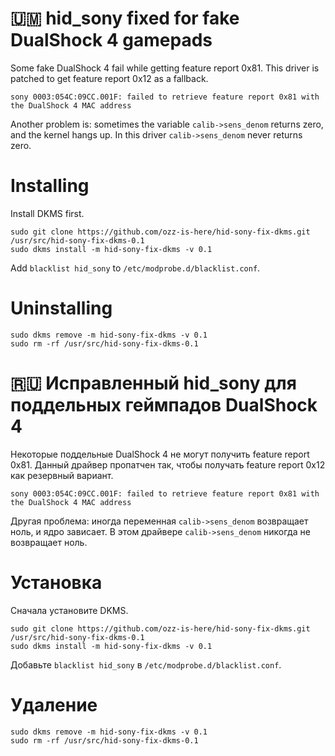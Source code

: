 # 🇺🇲 hid_sony fixed for fake DualShock 4 gamepads

Some fake DualShock 4 fail while getting feature report 0x81. This driver is patched to get feature report 0x12 as a fallback.

`sony 0003:054C:09CC.001F: failed to retrieve feature report 0x81 with the DualShock 4 MAC address`

Another problem is: sometimes the variable `calib->sens_denom` returns zero, and the kernel hangs up. In this driver `calib->sens_denom` never returns zero.

# Installing

Install DKMS first.

```
sudo git clone https://github.com/ozz-is-here/hid-sony-fix-dkms.git /usr/src/hid-sony-fix-dkms-0.1
sudo dkms install -m hid-sony-fix-dkms -v 0.1
```

Add `blacklist hid_sony` to `/etc/modprobe.d/blacklist.conf`.

# Uninstalling

```
sudo dkms remove -m hid-sony-fix-dkms -v 0.1
sudo rm -rf /usr/src/hid-sony-fix-dkms-0.1
```

# 🇷🇺 Исправленный hid_sony для поддельных геймпадов DualShock 4

Некоторые поддельные DualShock 4 не могут получить feature report 0x81. Данный драйвер пропатчен так, чтобы получать feature report 0x12 как резервный вариант.

`sony 0003:054C:09CC.001F: failed to retrieve feature report 0x81 with the DualShock 4 MAC address`

Другая проблема: иногда переменная `calib->sens_denom` возвращает ноль, и ядро зависает. В этом драйвере `calib->sens_denom` никогда не возвращает ноль.

# Установка

Сначала установите DKMS.

```
sudo git clone https://github.com/ozz-is-here/hid-sony-fix-dkms.git /usr/src/hid-sony-fix-dkms-0.1
sudo dkms install -m hid-sony-fix-dkms -v 0.1
```

Добавьте `blacklist hid_sony` в `/etc/modprobe.d/blacklist.conf`.

# Удаление

```
sudo dkms remove -m hid-sony-fix-dkms -v 0.1
sudo rm -rf /usr/src/hid-sony-fix-dkms-0.1
```